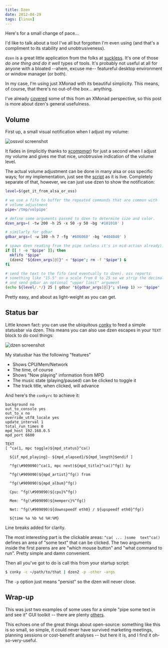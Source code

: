 ```yaml
---
title: Dzen
date: 2012-04-29
tags: [linux]
---
```


Here's for a small change of pace...

I'd like to talk about a tool I've all but forgotten I'm even using (and 
that's a compliment to its stability and unobtrusiveness).

`dzen` is a great little application from the folks at [suckless][]. 
It's one of those *do one thing and do it well* types of tools. It's 
probably not useful at all for anyone with a bloated --ahem, excuse me-- 
featureful desktop environment or window manager (or both).

[suckless]: http://suckless.org/

In my case, I'm using just XMonad with its beautiful simplicity. This 
means, of course, that there's no out-of-the box... anything.

I've already [covered][] some of this from an XMonad perspective, so 
this post is more about dzen's general usefulness.

[covered]: /posts/xmonad_statusbars

## Volume

First up, a small visual notification when I adjust my volume:

![ossvol screenshot](https://images.pbrisbin.com/dzen/ossvol.png)

It fades in (implicitly thanks to [xcompmgr][]) for just a second when I 
adjust my volume and gives me that nice, unobtrusive indication of the 
volume level.

[xcompmgr]: https://wiki.archlinux.org/index.php/Xcompmgr

The actual volume adjustment can be done in many alsa or oss specific 
ways; for my implementation, just see the [script][] as it is live. 
Completely separate of that, however, we can just use dzen to show the 
notification:

[script]: https://github.com/pbrisbin/scripts/blob/master/ossvol

```bash 
level=$(get_it_from_alsa_or_oss)

# we use a fifo to buffer the repeated commands that are common with 
# volume adjustment
pipe='/tmp/volpipe'

# define some arguments passed to dzen to determine size and color.
dzen_args=( -tw 200 -h 25 -x 50 -y 50 -bg '#101010' )

# similarly for gdbar
gdbar_args=( -w 180 -h 7 -fg '#606060' -bg '#404040' )

# spawn dzen reading from the pipe (unless it's in mid-action already).
if [[ ! -e "$pipe" ]]; then
  mkfifo "$pipe"
  (dzen2 "${dzen_args[@]}" < "$pipe"; rm -f "$pipe") &
fi

# send the text to the fifo (and eventually to dzen). oss reports 
# something like "15.5" on a scale from 0 to 25 so we strip the decimals 
# and send gdbar an optional "upper limit" argument
(echo ${level/.*/} 25 | gdbar "${gdbar_args[@]}"; sleep 1) >> "$pipe"
```

Pretty easy, and about as light-weight as you can get.

## Status bar

Little known fact: you can use the ubiquitous [conky][] to feed a simple 
statusbar via dzen. This means you can also use dzen escapes in your 
`TEXT` block to do cool things:

![dzen screenshot](https://images.pbrisbin.com/dzen/dzen.png)

[conky]: http://conky.sourceforge.net/

My statusbar has the following "features"

* Shows CPU/Mem/Network
* The time, of course
* Shows "Now playing" information from MPD
* The music state (playing/paused) can be clicked to toggle it
* The track title, when clicked, will advance

And here's the `conkyrc` to achieve it:

```
background no
out_to_console yes
out_to_x no
override_utf8_locale yes
update_interval 1
total_run_times 0
mpd_host 192.168.0.5
mpd_port 6600

TEXT
[ ^ca(1, mpc toggle)${mpd_status}^ca()

  ${if_mpd_playing}- ${mpd_elapsed}/${mpd_length}$endif ]

  ^fg(\#909090)^ca(1, mpc next)${mpd_title}^ca()^fg() by

  ^fg(\#909090)${mpd_artist}^fg() from

  ^fg(\#909090)${mpd_album}^fg()

  Cpu: ^fg(\#909090)${cpu}%^fg()

  Mem: ^fg(\#909090)${memperc}%^fg()

  Net: ^fg(\#909090)${downspeedf eth0} / ${upspeedf eth0}^fg()

  ${time %a %b %d %H:%M}
```

<div class="well">
Line breaks added for clarity.
</div>

The most interesting part is the clickable areas: `^ca( ... )some 
text^ca()` defines an area of "some text" that can be clicked. The 
two arguments inside the first parens are are "which mouse button" and 
"what command to run". Pretty simple and damn convenient.

Then all you've got to do is call this from your startup script:

```bash 
$ conky -c ~/path/to/that | dzen2 -p -other -args
```

The `-p` option just means "persist" so the dzen will never close.

## Wrap-up

This was just two examples of some uses for a simple "pipe some text in 
and see it" GUI toolkit -- there are plenty [others][android-receiver].

[android-receiver]: /posts/android_receiver "Android Receiver"

This echoes one of the great things about open-source: something like 
this is so small, so simple, it could never have survived marketing 
meetings, planning sessions or cost-benefit analyses -- but here it is, 
and I find it oh-so-very-useful.
